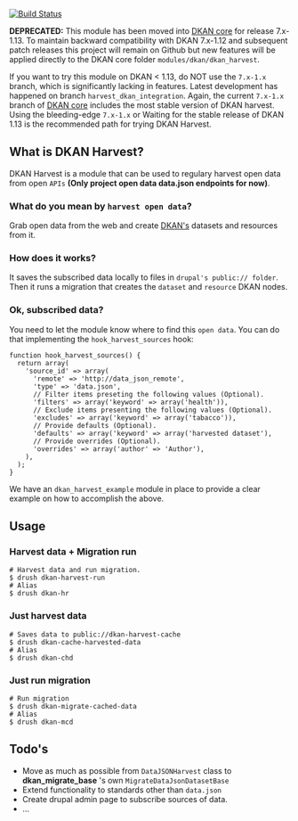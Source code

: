 [![Build Status](https://travis-ci.org/NuCivic/dkan_harvest.svg?branch=7.x-1.x)](https://travis-ci.org/NuCivic/dkan_harvest)

**DEPRECATED:** This module has been moved into [DKAN core](https://github.com/NuCivic/dkan) for release 7.x-1.13. To maintain backward compatibility with DKAN 7.x-1.12 and subsequent patch releases this project will remain on Github but new features will be applied directly to the DKAN core folder `modules/dkan/dkan_harvest`.

If you want to try this module on DKAN < 1.13, do NOT use the `7.x-1.x` branch, which is significantly lacking in features. Latest development has happened on branch `harvest_dkan_integration`. Again, the current `7.x-1.x` branch of [DKAN core](https://github.com/NuCivic/dkan) includes the most stable version of DKAN harvest. Using the bleeding-edge `7.x-1.x` or Waiting for the stable release of DKAN 1.13 is the recommended path for trying DKAN Harvest.

## What is DKAN Harvest?

DKAN Harvest is a module that can be used to regulary harvest open data from open `APIs` **(Only project open data data.json endpoints for now)**. 

### What do you mean by `harvest open data`?

Grab open data from the web and create [DKAN's](http://nucivic.com/dkan) datasets and resources from it.

### How does it works?

It saves the subscribed data locally to files in `drupal's public:// folder`. Then it runs a migration that creates the `dataset` and `resource` DKAN nodes.

### Ok, subscribed data?

You need to let the module know where to find this `open data`. You can do that implementing the `hook_harvest_sources` hook:

```
function hook_harvest_sources() {
  return array(
    'source_id' => array(
      'remote' => 'http://data_json_remote',
      'type' => 'data.json',
      // Filter items preseting the following values (Optional).
      'filters' => array('keyword' => array('health')),
      // Exclude items presenting the following values (Optional).
      'excludes' => array('keyword' => array('tabacco')),
      // Provide defaults (Optional).
      'defaults' => array('keyword' => array('harvested dataset'),
      // Provide overrides (Optional).
      'overrides' => array('author' => 'Author'),
    ),
  );
}
```

We have an `dkan_harvest_example` module in place to provide a clear example on how to accomplish the above.

## Usage

### Harvest data + Migration run

```
# Harvest data and run migration.
$ drush dkan-harvest-run
# Alias
$ drush dkan-hr
```

### Just harvest data
```
# Saves data to public://dkan-harvest-cache
$ drush dkan-cache-harvested-data
# Alias
$ drush dkan-chd
```

### Just run migration
```
# Run migration
$ drush dkan-migrate-cached-data
# Alias
$ drush dkan-mcd
```

## Todo's

+ Move as much as possible from `DataJSONHarvest` class to **dkan_migrate_base** 's own `MigrateDataJsonDatasetBase`
+ Extend functionality to standards other than `data.json`
+ Create drupal admin page to subscribe sources of data.
+ ...

